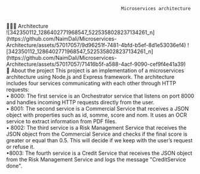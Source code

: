 
                                               Microservices architecture 

<br/>
👨🏽‍💻 Architecture <br/>
![342350112_1286402771968547_5225358028237134261_n](https://github.com/NaimDali/Microservices-Architecture/assets/57017057/9d96251f-7481-4bfd-b5ef-8d1e53036ef4)
![342350112_1286402771968547_5225358028237134261_n](https://github.com/NaimDali/Microservices-Architecture/assets/57017057/71416b5f-a588-4acf-9090-cef9f4e41a39)

<br/>
🎯 About the project
This project is an implementation of a microservices architecture using Node.js and Express framework. The architecture includes four services communicating with each other through HTTP requests: <br/>
• 8000:	The first service is an Orchestrator service that listens on port 8000 and handles incoming HTTP requests directly from the user. <br/>
• 8001:	The second service is a Commercial Service that receives a JSON object with properties such as id, somme, score and nom. It uses an OCR service to extract information from PDF files. <br/>
•	8002: The third service is a Risk Management Service that receives the JSON object from the Commercial Service and checks if the final score is greater or equal than 0.5. This will decide if we keep with the user’s request or refuse it.<br/>
 •8003: 	The fourth service is a Credit Service that receives the JSON object from the Risk Management Service and logs the message "CreditService done".<br/>

